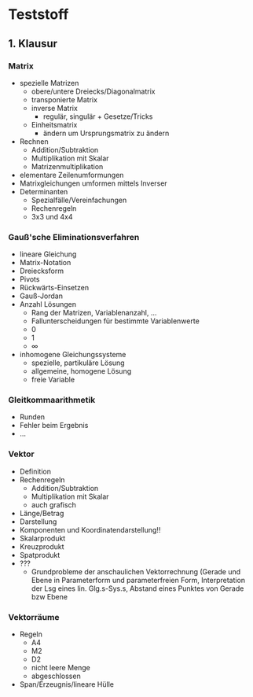 # Teststoff

## 1. Klausur
### Matrix
+ spezielle Matrizen
	+ obere/untere Dreiecks/Diagonalmatrix
	+ transponierte Matrix
	+ inverse Matrix
		+ regulär, singulär + Gesetze/Tricks
	+ Einheitsmatrix
		+ ändern um Ursprungsmatrix zu ändern
+ Rechnen
	+ Addition/Subtraktion
	+ Multiplikation mit Skalar
	+ Matrizenmultiplikation
+ elementare Zeilenumformungen
+ Matrixgleichungen umformen mittels Inverser
+ Determinanten
	+ Spezialfälle/Vereinfachungen
	+ Rechenregeln
	+  3x3 und 4x4

### Gauß'sche Eliminationsverfahren
+ lineare Gleichung
+ Matrix-Notation
+ Dreiecksform
+ Pivots
+ Rückwärts-Einsetzen
+ Gauß-Jordan
+ Anzahl Lösungen
	+ Rang der Matrizen, Variablenanzahl, ...
	+ Fallunterscheidungen für bestimmte Variablenwerte
	+ 0
	+ 1
	+ ∞
+ inhomogene Gleichungssysteme
	+ spezielle, partikuläre Lösung
	+ allgemeine, homogene Lösung
	+ freie Variable
	
### Gleitkommaarithmetik
+ Runden
+ Fehler beim Ergebnis
+ ...

### Vektor
+ Definition
+ Rechenregeln
	+ Addition/Subtraktion
	+ Multiplikation mit Skalar
	+ auch grafisch
+ Länge/Betrag
+ Darstellung
+ Komponenten und Koordinatendarstellung!!
+ Skalarprodukt
+ Kreuzprodukt
+ Spatprodukt
+ ???
	+ Grundprobleme der anschaulichen Vektorrechnung (Gerade und Ebene in Parameterform und parameterfreien Form, Interpretation der Lsg eines lin. Glg.s-Sys.s, Abstand eines Punktes von Gerade bzw Ebene

### Vektorräume
+ Regeln
	+ A4
	+ M2
	+ D2
	+ nicht leere Menge
	+ abgeschlossen
+ Span/Erzeugnis/lineare Hülle
